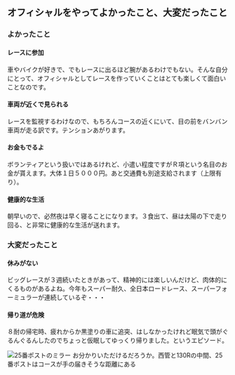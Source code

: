 ## オフィシャルをやってよかったこと、大変だったこと

### よかったこと 

#### レースに参加

車やバイクが好きで、でもレースに出るほど腕があるわけでもない。そんな自分にとって、オフィシャルとしてレースを作っていくことはとても楽しくて面白いことなのです。

#### 車両が近くで見られる

レースを監視するわけなので、もちろんコースの近くにいて、目の前をバンバン車両が走る訳です。テンションあがります。

#### お金もでるよ

ボランティアという扱いではあるけれど、小遣い程度ですがＲ項という名目のお金が貰えます。大体１日５０００円。あと交通費も別途支給されます（上限有り）。

#### 健康的な生活

朝早いので、必然夜は早く寝ることになります。３食出て、昼は太陽の下で走り回る、と非常に健康的な生活が送れます。 

### 大変だったこと

#### 休みがない

ビッグレースが３週続いたときがあって、精神的には楽しいんだけど、肉体的にくるものがあるよね。今年もスーパー耐久、全日本ロードレース、スーパーフォーミュラーが連続しているぞ・・・

#### 帰り道が危険

８耐の帰宅時、疲れからか黒塗りの車に追突、はしなかったけれど眠気で頭がぐるんぐるんしたのでちょっと仮眠してゆっくり帰りました。というエピソード。

![25番ポストのミラー](./image/03.jpg)
お分かりいただけるだろうか。西管と130Rの中間、25番ポストはコースが手の届きそうな距離にある

